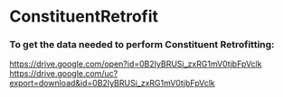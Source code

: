 # ConstituentRetrofit



### To get the data needed to perform Constituent Retrofitting:

https://drive.google.com/open?id=0B2IyBRUSi_zxRG1mV0tjbFpVclk
https://drive.google.com/uc?export=download&id=0B2IyBRUSi_zxRG1mV0tjbFpVclk